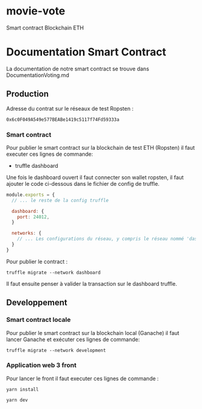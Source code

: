 # movie-vote

Smart contract Blockchain ETH

# Documentation Smart Contract

La documentation de notre smart contract se trouve dans DocumentationVoting.md

## Production

Adresse du contrat sur le réseaux de test Ropsten :
```
0x6c0F049A549e577BEABe1419c5117f74Fd59333a
```

### Smart contract

Pour publier le smart contract sur la blockchain de test ETH (Ropsten) il faut executer ces lignes de commande:

- truffle dashboard

Une fois le dashboard ouvert il faut connecter son wallet ropsten, il faut ajouter le code ci-dessous dans le fichier de config de truffle.

```js
module.exports = {
  // ... le reste de la config truffle

  dashboard: {
    port: 24012,
  }

  networks: {
    // ... Les configurations du réseau, y compris le réseau nommé 'dashboard'
  }
}
```

Pour publier le contract :

```
truffle migrate --network dashboard
```

Il faut ensuite penser à valider la transaction sur le dashboard truffle.

## Developpement

### Smart contract locale

Pour publier le smart contract sur la blockchain local (Ganache) il faut lancer Ganache et exécuter ces lignes de commande:

```
truffle migrate --network development
```

### Application web 3 front

Pour lancer le front il faut executer ces lignes de commande :
```
yarn install
```

```
yarn dev
```
